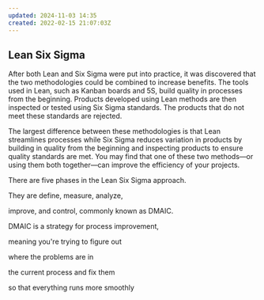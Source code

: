 ```yaml
---
updated: 2024-11-03 14:35
created: 2022-02-15 21:07:03Z
---
```


## **Lean Six Sigma**

After both Lean and Six Sigma were put into practice, it was discovered that the two methodologies could be combined to increase benefits. The tools used in Lean, such as Kanban boards and 5S, build quality in processes from the beginning. Products developed using Lean methods are then inspected or tested using Six Sigma standards. The products that do not meet these standards are rejected.

The largest difference between these methodologies is that Lean streamlines processes while Six Sigma reduces variation in products by building in quality from the beginning and inspecting products to ensure quality standards are met. You may find that one of these two methods—or using them both together—can improve the efficiency of your projects.

There are five phases in the Lean Six Sigma approach.

They are define, measure, analyze,

improve, and control, commonly known as DMAIC.

DMAIC is a strategy for process improvement,

meaning you're trying to figure out

where the problems are in

the current process and fix them

so that everything runs more smoothly
